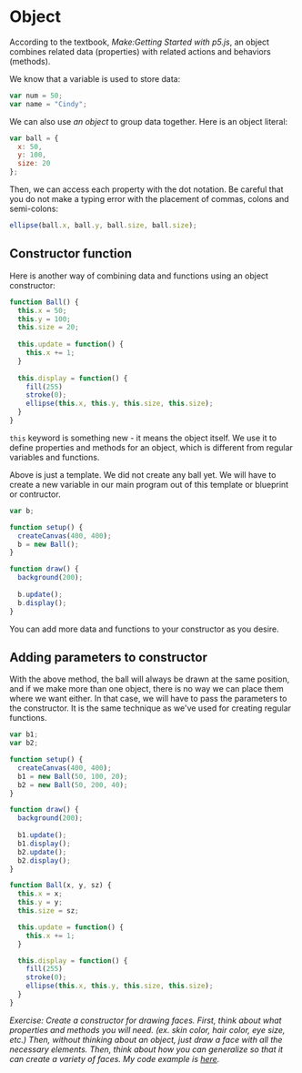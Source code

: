 # Object

According to the textbook, *Make:Getting Started with p5.js*, an object combines related data (properties) with related actions and behaviors (methods). 

We know that a variable is used to store data:
```js
var num = 50;
var name = "Cindy";
```

We can also use *an object* to group data together. Here is an object literal:
```js
var ball = {
  x: 50,
  y: 100,
  size: 20
};
```
Then, we can access each property with the dot notation. Be careful that you do not make a typing error with the placement of commas, colons and semi-colons:

```js
ellipse(ball.x, ball.y, ball.size, ball.size);
```

## Constructor function

Here is another way of combining data and functions using an object constructor:

```js
function Ball() {
  this.x = 50;
  this.y = 100;
  this.size = 20;
  
  this.update = function() {
    this.x += 1;
  }
  
  this.display = function() {
    fill(255)
    stroke(0);
    ellipse(this.x, this.y, this.size, this.size);
  }
}
```

`this` keyword is something new - it means the object itself. We use it to define properties and methods for an object, which is different from regular variables and functions.

Above is just a template. We did not create any ball yet. We will have to create a new variable in our main program out of this template or blueprint or contructor.

```js
var b;

function setup() {
  createCanvas(400, 400);
  b = new Ball();
}

function draw() {
  background(200);
  
  b.update();
  b.display();
}
```

You can add more data and functions to your constructor as you desire.

## Adding parameters to constructor

With the above method, the ball will always be drawn at the same position, and if we make more than one object, there is no way we can place them where we want either. In that case, we will have to pass the parameters to the constructor. It is the same technique as we've used for creating regular functions.

```js
var b1;
var b2;

function setup() {
  createCanvas(400, 400);
  b1 = new Ball(50, 100, 20);
  b2 = new Ball(50, 200, 40);
}

function draw() {
  background(200);
  
  b1.update();
  b1.display();
  b2.update();
  b2.display();
}

function Ball(x, y, sz) {
  this.x = x;
  this.y = y;
  this.size = sz;

  this.update = function() {
    this.x += 1;
  }

  this.display = function() {
    fill(255)
    stroke(0);
    ellipse(this.x, this.y, this.size, this.size);
  }
}
```

*Exercise: Create a constructor for drawing faces. First, think about what properties and methods you will need. (ex. skin color, hair color, eye size, etc.) Then, without thinking about an object, just draw a face with all the necessary elements. Then, think about how you can generalize so that it can create a variety of faces. My code example is [here](http://codepen.io/cdaein/pen/pebGGw?editors=0010).*
